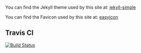 You can find the Jekyll theme used by this site at: <data data-icon="ei-sc-github"></data>  [jekyll-simple](https://github.com/wild-flame/jekyll-simple)

You can find the Favicon used by this site at: [easyicon](http://www.easyicon.net/language.en/1167486-dog_icon.html)

## Travis CI
[![Build Status](https://travis-ci.com/jiangtianyu2009/jiangtianyu2009.github.io.svg?branch=master)](https://travis-ci.com/jiangtianyu2009/jiangtianyu2009.github.io)
